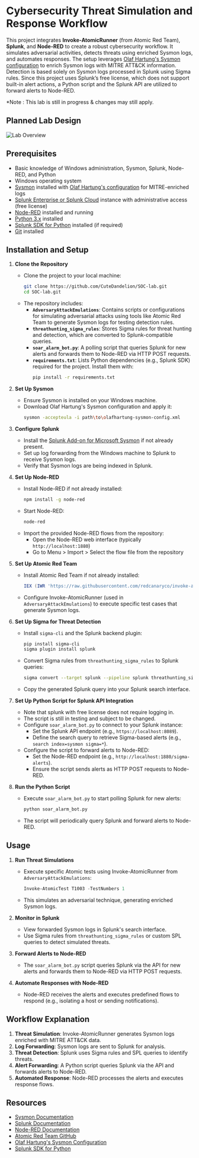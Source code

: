 # Cybersecurity Threat Simulation and Response Workflow

This project integrates **Invoke-AtomicRunner** (from Atomic Red Team), **Splunk**, and **Node-RED** to create a robust cybersecurity workflow. It simulates adversarial activities, detects threats using enriched Sysmon logs, and automates responses. The setup leverages [Olaf Hartung's Sysmon configuration](https://github.com/olafhartong/sysmon-modular) to enrich Sysmon logs with MITRE ATT&CK information. Detection is based solely on Sysmon logs processed in Splunk using Sigma rules. Since this project uses Splunk’s free license, which does not support built-in alert actions, a Python script and the Splunk API are utilized to forward alerts to Node-RED.

*Note : This lab is still in progress & changes may still apply.

## Planned Lab Design

![Lab Overview](https://github.com/user-attachments/assets/d318bde9-c5d0-4b2f-92fd-19144a763e56)


## Prerequisites

- Basic knowledge of Windows administration, Sysmon, Splunk, Node-RED, and Python
- Windows operating system
- [Sysmon](https://docs.microsoft.com/en-us/sysinternals/downloads/sysmon) installed with [Olaf Hartung's configuration](https://github.com/olafhartong/sysmon-modular) for MITRE-enriched logs
- [Splunk Enterprise or Splunk Cloud](https://www.splunk.com/) instance with administrative access (free license)
- [Node-RED](https://nodered.org/) installed and running
- [Python 3.x](https://www.python.org/downloads/) installed
- [Splunk SDK for Python](https://dev.splunk.com/enterprise/docs/devtools/python/sdk-python/) installed (if required)
- [Git](https://git-scm.com/) installed

## Installation and Setup

1. **Clone the Repository**
   - Clone the project to your local machine:
     ```bash
     git clone https://github.com/CuteDandelion/SOC-lab.git
     cd SOC-lab.git
     ```
   - The repository includes:
     - **`AdversaryAttackEmulations`**: Contains scripts or configurations for simulating adversarial attacks using tools like Atomic Red Team to generate Sysmon logs for testing detection rules.
     - **`threathunting_sigma_rules`**: Stores Sigma rules for threat hunting and detection, which are converted to Splunk-compatible queries.
     - **`soar_alarm_bot.py`**: A polling script that queries Splunk for new alerts and forwards them to Node-RED via HTTP POST requests.
     - **`requirements.txt`**: Lists Python dependencies (e.g., Splunk SDK) required for the project. Install them with:
       ```bash
       pip install -r requirements.txt
       ```

2. **Set Up Sysmon**
   - Ensure Sysmon is installed on your Windows machine.
   - Download Olaf Hartung's Sysmon configuration and apply it:
     ```bash
     sysmon -accepteula -i path\to\olafhartung-sysmon-config.xml
     ```

3. **Configure Splunk**
   - Install the [Splunk Add-on for Microsoft Sysmon](https://splunkbase.splunk.com/app/1914/) if not already present.
   - Set up log forwarding from the Windows machine to Splunk to receive Sysmon logs.
   - Verify that Sysmon logs are being indexed in Splunk.

4. **Set Up Node-RED**
   - Install Node-RED if not already installed:
     ```bash
     npm install -g node-red
     ```
   - Start Node-RED:
     ```bash
     node-red
     ```
   - Import the provided Node-RED flows from the repository:
     - Open the Node-RED web interface (typically `http://localhost:1880`)
     - Go to Menu > Import > Select the flow file from the repository

5. **Set Up Atomic Red Team**
   - Install Atomic Red Team if not already installed:
     ```powershell
     IEX (IWR 'https://raw.githubusercontent.com/redcanaryco/invoke-atomicredteam/master/install-atomicredteam.ps1' -UseBasicParsing); Install-AtomicRedTeam -getAtomics
     ```
   - Configure Invoke-AtomicRunner (used in `AdversaryAttackEmulations`) to execute specific test cases that generate Sysmon logs.

6. **Set Up Sigma for Threat Detection**
   - Install `sigma-cli` and the Splunk backend plugin:
     ```bash
     pip install sigma-cli
     sigma plugin install splunk
     ```
   - Convert Sigma rules from `threathunting_sigma_rules` to Splunk queries:
     ```bash
     sigma convert --target splunk --pipeline splunk threathunting_sigma_rules/your_rule.yml
     ```
   - Copy the generated Splunk query into your Splunk search interface.

7. **Set Up Python Script for Splunk API Integration**
   - Note that splunk with free license does not require logging in.
   - The script is still in testing and subject to be changed.
   - Configure `soar_alarm_bot.py` to connect to your Splunk instance:
     - Set the Splunk API endpoint (e.g., `https://localhost:8089`).
     - Define the search query to retrieve Sigma-based alerts (e.g., `search index=sysmon sigma=*`).
   - Configure the script to forward alerts to Node-RED:
     - Set the Node-RED endpoint (e.g., `http://localhost:1880/sigma-alerts`).
     - Ensure the script sends alerts as HTTP POST requests to Node-RED.

8. **Run the Python Script**
   - Execute `soar_alarm_bot.py` to start polling Splunk for new alerts:
     ```bash
     python soar_alarm_bot.py
     ```
   - The script will periodically query Splunk and forward alerts to Node-RED.

## Usage

1. **Run Threat Simulations**
   - Execute specific Atomic tests using Invoke-AtomicRunner from `AdversaryAttackEmulations`:
     ```powershell
     Invoke-AtomicTest T1003 -TestNumbers 1
     ```
   - This simulates an adversarial technique, generating enriched Sysmon logs.

2. **Monitor in Splunk**
   - View forwarded Sysmon logs in Splunk's search interface.
   - Use Sigma rules from `threathunting_sigma_rules` or custom SPL queries to detect simulated threats.

3. **Forward Alerts to Node-RED**
   - The `soar_alarm_bot.py` script queries Splunk via the API for new alerts and forwards them to Node-RED via HTTP POST requests.

4. **Automate Responses with Node-RED**
   - Node-RED receives the alerts and executes predefined flows to respond (e.g., isolating a host or sending notifications).

## Workflow Explanation

1. **Threat Simulation**: Invoke-AtomicRunner generates Sysmon logs enriched with MITRE ATT&CK data.
2. **Log Forwarding**: Sysmon logs are sent to Splunk for analysis.
3. **Threat Detection**: Splunk uses Sigma rules and SPL queries to identify threats.
4. **Alert Forwarding**: A Python script queries Splunk via the API and forwards alerts to Node-RED.
5. **Automated Response**: Node-RED processes the alerts and executes response flows.

## Resources

- [Sysmon Documentation](https://docs.microsoft.com/en-us/sysinternals/downloads/sysmon)
- [Splunk Documentation](https://docs.splunk.com/Documentation)
- [Node-RED Documentation](https://nodered.org/docs/)
- [Atomic Red Team GitHub](https://github.com/redcanaryco/atomic-red-team)
- [Olaf Hartung's Sysmon Configuration](https://github.com/olafhartong/sysmon-modular)
- [Splunk SDK for Python](https://dev.splunk.com/enterprise/docs/devtools/python/sdk-python/)
